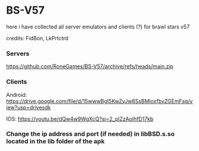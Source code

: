# BS-V57

here i have collected all server emulators and clients (?) for brawl stars v57

credits: FidBon, LkPrtctrd

 ### Servers ###

 https://github.com/RoneGames/BS-V57/archive/refs/heads/main.zip

 ### Clients ###
 
Android: https://drive.google.com/file/d/15wwwBgI5KwZyJw6SsBMioxfbyZGEmFsq/view?usp=drivesdk

IOS:
https://youtu.be/dQw4w9WgXcQ?si=2_plZzAoIhfD17kb

### Change the ip address and port (if needed) in libBSD.s.so located in the lib folder of the apk
